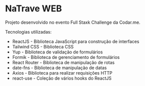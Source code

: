 # NaTrave WEB

Projeto desenvolvido no evento Full Staxk Challenge da Codar.me.

Tecnologias utilizadas:

- ReactJS - Biblioteca JavaScript para construção de interfaces
- Tailwind CSS - Biblioteca CSS
- Yup - Biblioteca de validação de formulários
- Formik - Biblioteca de gerenciamento de formulários
- React Router - Biblioteca de manipulação de rotas
- date-fns - Biblioteca de manipulação de datas
- Axios - Biblioteca para realizar requisições HTTP
- react-use - Coleção de vários hooks do ReactJS